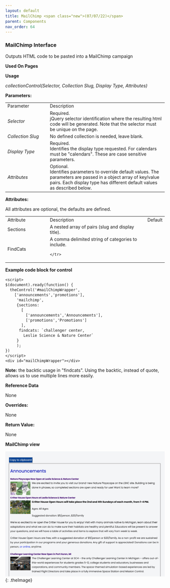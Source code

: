 ```yaml
---
layout: default
title: MailChimp <span class="new">(07/07/22)</span>
parent: Components 
nav_order: 64
---
```


### MailChimp Interface

Outputs HTML code to be pasted into a MailChimp campaign

**Used On Pages**


**Usage**

*collectionControl(Selector, Collection Slug, Display Type, Attributes)*

**Parameters:**

<table class="ws-table-all notranslate">
  <tbody>
    <tr class="tableTop">
     <td style="width:120px">Parameter</td>
     <td>Description</td>
    </tr>
    <tr>
      <td><em>Selector</em></td>
      <td>Required.<br>jQuery selector identification where the resulting html code will be generated.  Note that the selector must be unique on the page.</td>
    </tr>
    <tr>
      <td><em>Collection Slug</em></td>
      <td>No defined collection is needed, leave blank.</td>
    </tr>
    <tr>
      <td><em>Display Type</em></td>
      <td>Required.<br>Identifies the display type requested.  For calendars must be "calendars".  These are case sensitive parameters. </td>
    </tr>
    <tr>
      <td><em>Attributes</em></td>
      <td>Optional.<br>Identifies parameters to override default values.  The parameters are passed in a object array of key/value pairs.  Each display type has different default values as described below. </td>
    </tr>
  </tbody>
</table>

**Attributes:**

All attributes are optional, the defaults are defined.

<table class="ws-table-all notranslate">
  <tbody>
    <tr class="tableTop">
     <td style="width:120px">Attribute</td>
     <td>Description</td>
     <td>Default</td>
    </tr>
    <tr>
      <td>Sections</td>
      <td>A nested array of pairs (slug and display title).
    </tr>
    <tr>
     <td>FindCats</td>
     <td>A comma delimited string of categories to include.

    </tr>
  </tbody>
</table>

**Example code block for control**

```
<script>
$(document).ready(function() {
  theControl('#mailChimpWrapper',
    ['announcements','promotions'],
     'mailchimp',
     {sections:
       [
         ['announcements','Announcements'],
         ['promotions','Promotions']
       ],
      findcats: `challenger center,
        Leslie Science & Nature Center`
     }
     );
})
</script>
<div id="mailChimpWrapper"></div>
```

**Note:** the backtic usage in "findcats".  Using the backtic, instead of quote,
allows us to use multiple lines more easily.

**Reference Data**

None


**Overrides:**

None

**Return Value:**

None

**MailChimp view**

![Alt Mailchimp](../../assets/images/mailchimp.jpg "Mailchimp"){: .theImage}
